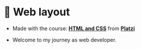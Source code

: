 # 📃 Web layout

- Made with the course: [**HTML and CSS**](https://platzi.com/clases/html-css/) from [**Platzi**](platzi.com)

- Welcome to my journey as web developer.
